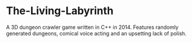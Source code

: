# The-Living-Labyrinth
A 3D dungeon crawler game written in C++ in 2014. Features randomly generated dungeons, comical voice acting and an upsetting lack of polish.
